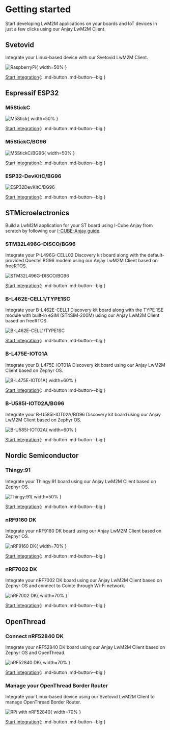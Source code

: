 # Getting started

Start developing LwM2M applications on your boards and IoT devices in just a few clicks using our Anjay LwM2M Client.

## Svetovid

Integrate your Linux-based device with our Svetovid LwM2M Client.

![RaspberryPi](images/raspberry_pi.jpg "Raspberry Pi"){ width=50% }

[Start integration](./Svetovid/Intro.md){: .md-button .md-button--big }

## Espressif ESP32
### M5StickC

![M5Stick](images/m5stick.webp "M5Stick"){ width=50% }

[Start integration](./ESP32/M5Stick.md){: .md-button .md-button--big }

### M5StickC/BG96

![M5StickC/BG96](images/M5StickC+BG96.jpg "M5StickC/BG96"){ width=50% }

[Start integration](./ESP32/M5StickBG96.md){: .md-button .md-button--big }

### ESP32-DevKitC/BG96

![ESP32DevKitC/BG96](images/ESP32devkitC+BG96.png "ESP32DevKitC/BG96")

[Start integration](./ESP32/ESP32-DevKitCBG96.md){: .md-button .md-button--big }

## STMicroelectronics

Build a LwM2M application for your ST board using I-Cube Anjay from scratch by following our [I-CUBE-Anjay guide](./STMicroelectronics/Building_LwM2M_applications/Building_LwM2M_applications_with_I-CUBE-Anjay.md).

### STM32L496G-DISCO/BG96

Integrate your P-L496G-CELL02 Discovery kit board along with the default-provided Quectel BG96 modem using our Anjay LwM2M Client based on freeRTOS.

![STM32L496G-DISCO/BG96](images/qctl.jpg "STM32L496G-DISCO/BG96")

[Start integration](./STMicroelectronics/STM32L496G-DISCOBG96.md){: .md-button .md-button--big }

### B-L462E-CELL1/TYPE1SC

Integrate your B-L462E-CELL1 Discovery kit board along with the TYPE 1SE module with built-in eSIM (ST4SIM-200M) using our Anjay LwM2M Client based on freeRTOS.

![B-L462E-CELL1/TYPE1SC](images/murata.jpg "B-L462E-CELL1/TYPE1SC")

[Start integration](./STMicroelectronics/B-L462E-CELL1-TYPE1SC.md){: .md-button .md-button--big }

###  B-L475E-IOT01A

Integrate your B-L475E-IOT01A Discovery kit board using our Anjay LwM2M Client based on Zephyr OS.

![B-L475E-IOT01A](images/B_L475E_IOT01A1.png "B_L475E_IOT01A1"){ width=60% }

[Start integration](./STMicroelectronics/B-L475E-IOT01A.md){: .md-button .md-button--big }

###  B-U585I-IOT02A/BG96

Integrate your B-U585I-IOT02A/BG96 Discovery kit board using our Anjay LwM2M Client based on Zephyr OS.

![B-U585I-IOT02A](images/stm32u5.PNG "B-U585I-IOT02A"){ width=60% }

[Start integration](./STMicroelectronics/B-U585I-IOT02A-BG96.md){: .md-button .md-button--big }


## Nordic Semiconductor

### Thingy:91

Integrate your Thingy:91 board using our Anjay LwM2M Client based on Zephyr OS.

![Thingy:91](images/thingy91.png "Thingy:91"){ width=50% }

[Start integration](./Nordic/Thingy91.md){: .md-button .md-button--big }

### nRF9160 DK

Integrate your nRF9160 DK board using our Anjay LwM2M Client based on Zephyr OS.

![nRF9160 DK](images/nRF9160.png "nRF9160 DK"){ width=70% }

[Start integration](./Nordic/nRF9160DK.md){: .md-button .md-button--big }

### nRF7002 DK

Integrate your nRF7002 DK board using our Anjay LwM2M Client based on Zephyr OS and connect to Coiote through Wi-Fi network.

![nRF7002 DK](images/nRF7002.png "nRF7002 DK"){ width=70% }

[Start integration](./Nordic/nRF7002DK.md){: .md-button .md-button--big }

## OpenThread

### Connect nRF52840 DK

Integrate your nRF52840 DK board using our Anjay LwM2M Client based on Zephyr OS and OpenThread.

![nRF52840 DK](images/nRF52840-DK.webp "nRF52840 DK"){ width=70% }

[Start integration](./OpenThread/Adding_device.md){: .md-button .md-button--big }

### Manage your OpenThread Border Router

Integrate your Linux-based device using our Svetovid LwM2M Client to manage OpenThread Border Router.

![RPi with nRF52840](images/RPi_with_nRF52840.jpg "RPi with nRF52840"){ width=70% }

[Start integration](./OpenThread/OTBR_with_svetovid.md){: .md-button .md-button--big }
